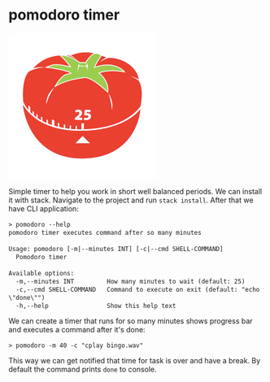 # pomodoro timer

![Pomodoro pic](https://github.com/anton-k/haskell-wushu-panda/blob/main/img/pomodoro-2.png)

Simple timer to help you work in short well balanced periods.
We can install it with stack. Navigate to the project and run `stack install`.
After that we have CLI application:

```
> pomodoro --help
pomodoro timer executes command after so many minutes

Usage: pomodoro [-m|--minutes INT] [-c|--cmd SHELL-COMMAND]
  Pomodoro timer

Available options:
  -m,--minutes INT         How many minutes to wait (default: 25)
  -c,--cmd SHELL-COMMAND   Command to execute on exit (default: "echo \"done\"")
  -h,--help                Show this help text
```

We can create a timer that runs for so many minutes 
shows progress bar and executes a command after it's done:

```
> pomodoro -m 40 -c "cplay bingo.wav"
```

This way we can get notified that time for task is over and have a break.
By default the command prints `done` to console.


